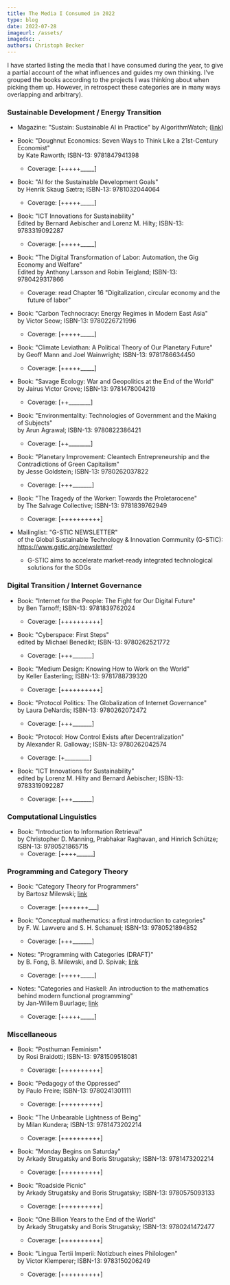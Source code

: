 ```yaml
---
title: The Media I Consumed in 2022
type: blog
date: 2022-07-28
imageurl: /assets/
imagedsc: .
authors: Christoph Becker
---
```


I have started listing the media that I have consumed during the year, to give a partial account of the what influences and guides my own thinking. I’ve grouped the books according to the projects I was thinking about when picking them up. However, in retrospect these categories are in many ways overlapping and arbitrary).

### **Sustainable Development / Energy Transition**

* Magazine: "Sustain: Sustainable AI in Practice"
    by AlgorithmWatch; ([link](https://algorithmwatch.org/en/sustain-magazine-2022/))

* Book: "Doughnut Economics: Seven Ways to Think Like a 21st-Century Economist"<br/>
    by Kate Raworth; ISBN-13: 9781847941398
    * Coverage: [+++++\_\_\_\_\_]

* Book: "AI for the Sustainable Development Goals"<br/>
    by Henrik Skaug Sætra; ISBN-13: 9781032044064
    * Coverage: [+++++\_\_\_\_\_]

* Book: "ICT Innovations for Sustainability"<br/>
    Edited by Bernard Aebischer and Lorenz M. Hilty; ISBN-13: 9783319092287
    * Coverage: [+++++\_\_\_\_\_]

* Book: "The Digital Transformation of Labor: Automation, the Gig Economy and Welfare"<br/>
    Edited by Anthony Larsson and Robin Teigland; ISBN-13: 9780429317866
    * Coverage: read Chapter 16 "Digitalization, circular economy and the future of labor"

* Book: "Carbon Technocracy: Energy Regimes in Modern East Asia"<br/>
    by Victor Seow; ISBN-13: 9780226721996
    * Coverage: [+++++\_\_\_\_\_]

* Book: "Climate Leviathan: A Political Theory of Our Planetary Future"<br/>
    by Geoff Mann and Joel Wainwright; ISBN-13: 9781786634450
    * Coverage: [+++++\_\_\_\_\_]

* Book: "Savage Ecology: War and Geopolitics at the End of the World"<br/>
    by Jairus Victor Grove; ISBN-13: 9781478004219
    * Coverage: [++\_\_\_\_\_\_\_\_]

* Book: "Environmentality: Technologies of Government and the Making of Subjects"<br/>
    by Arun Agrawal; ISBN-13: 9780822386421
    * Coverage: [++\_\_\_\_\_\_\_\_]

* Book: "Planetary Improvement: Cleantech Entrepreneurship and the Contradictions of Green Capitalism"<br/>
    by Jesse Goldstein; ISBN-13: 9780262037822
    * Coverage: [+++\_\_\_\_\_\_\_]

* Book: "The Tragedy of the Worker: Towards the Proletarocene"<br/>
    by The Salvage Collective; ISBN-13: 9781839762949
    * Coverage: [++++++++++]

* Mailinglist: "G-STIC NEWSLETTER"<br/>
    of the Global Sustainable Technology & Innovation Community (G-STIC): https://www.gstic.org/newsletter/
    * G-STIC aims to accelerate market-ready integrated technological solutions for the SDGs


### **Digital Transition / Internet Governance**

* Book: "Internet for the People: The Fight for Our Digital Future"<br/>
    by Ben Tarnoff; ISBN-13: 9781839762024
    * Coverage: [++++++++++]

* Book: "Cyberspace: First Steps"<br/>
    edited by Michael Benedikt; ISBN-13: 9780262521772
    * Coverage: [+++\_\_\_\_\_\_\_]

* Book: "Medium Design: Knowing How to Work on the World"<br/>
    by Keller Easterling; ISBN-13: 9781788739320
    * Coverage: [++++++++++]

* Book: "Protocol Politics: The Globalization of Internet Governance"<br/>
    by Laura DeNardis; ISBN-13: 9780262072472
    * Coverage: [+++\_\_\_\_\_\_\_]

* Book: "Protocol: How Control Exists after Decentralization"<br/>
    by Alexander R. Galloway; ISBN-13: 9780262042574
    * Coverage: [+\_\_\_\_\_\_\_\_\_]

* Book: "ICT Innovations for Sustainability"<br/>
    edited by Lorenz M. Hilty and Bernard Aebischer; ISBN-13: 9783319092287
    * Coverage: [+++\_\_\_\_\_\_\_]


### **Computational Linguistics**

* Book: "Introduction to Information Retrieval"<br/>
    by Christopher D. Manning, Prabhakar Raghavan, and Hinrich Schütze; ISBN-13: 9780521865715
    * Coverage: [++++\_\_\_\_\_\_]


### **Programming and Category Theory**

* Book: "Category Theory for Programmers"<br/>
    by Bartosz Milewski; [link](https://bartoszmilewski.com/2014/10/28/category-theory-for-programmers-the-preface/)
    * Coverage: [+++++++\_\_\_]

* Book: "Conceptual mathematics: a first introduction to categories"<br/>
    by F. W. Lawvere and S. H. Schanuel; ISBN-13: 9780521894852
    * Coverage: [+++\_\_\_\_\_\_\_]

* Notes: "Programming with Categories (DRAFT)"<br/>
    by B. Fong, B. Milewski, and D. Spivak; [link](https://www.google.com/url?sa=t&rct=j&q=&esrc=s&source=web&cd=&cad=rja&uact=8&ved=2ahUKEwjEqZHxhIf4AhXHgf0HHQjoAYAQFnoECAwQAQ&url=http%3A%2F%2Fbrendanfong.com%2Fprogrammingcats_files%2Fcats4progs-DRAFT.pdf&usg=AOvVaw2Rz_I61cbSkjtXdgMj3-R6)
    * Coverage: [+++++\_\_\_\_\_]

* Notes: "Categories and Haskell: An introduction to the mathematics behind modern functional programming"<br/>
    by Jan-Willem Buurlage; [link](https://github.com/jwbuurlage/category-theory-programmers)
    * Coverage: [+++++\_\_\_\_\_]


### **Miscellaneous**

* Book: "Posthuman Feminism"<br/>
    by Rosi Braidotti; ISBN-13: 9781509518081
    * Coverage: [++++++++++]

* Book: "Pedagogy of the Oppressed"<br/>
    by Paulo Freire; ISBN-13: 9780241301111
    * Coverage: [++++++++++]

* Book: "The Unbearable Lightness of Being"<br/>
    by Milan Kundera; ISBN-13: 9781473202214
    * Coverage: [++++++++++]

* Book: "Monday Begins on Saturday"<br/>
    by Arkady Strugatsky and Boris Strugatsky; ISBN-13: 9781473202214
    * Coverage: [++++++++++]

* Book: "Roadside Picnic"<br/>
    by Arkady Strugatsky and Boris Strugatsky; ISBN-13: 9780575093133
    * Coverage: [++++++++++]

* Book: "One Billion Years to the End of the World"<br/>
    by Arkady Strugatsky and Boris Strugatsky; ISBN-13: 9780241472477
    * Coverage: [++++++++++]

* Book: "Lingua Tertii Imperii: Notizbuch eines Philologen"<br/>
    by Victor Klemperer; ISBN-13: 9783150206249
    * Coverage: [++++++++++]
